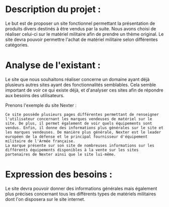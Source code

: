 # Description du projet :

Le but est de proposer un site fonctionnel permettant la présentation de produits divers destinés à être vendus par la suite. Nous avons choisi de réaliser celui-ci sur le matériel militaire afin de prendre un thème original. Le site devra pouvoir permettre l'achat de matériel militaire selon différentes catégories.

# Analyse de l'existant :

Le site que nous souhaitons réaliser concerne un domaine ayant déjà plusieurs autres sites ayant des fonctionnalités semblables.
Cela semble important de voir ce qui existe déjà, et d'analyser ces sites afin de répondre aux besoins des utilisateurs.

  Prenons l'exemple du site Nexter :

    Ce site possède plusieurs pages différentes permettant de renseigner l'utilisateur concernant les marques vendeuses de matériel sur le site. De plus, il permet également de voir quels équipements sont vendus. Enfin, il donne des informations plus générales sur le site et les marques vendeuses. De manière plus générale, Nexter est le leader européen de la défense et le principal fournisseur d'équipement militaire de l'Armée française.
    La marque présente sur son site de nombreuses informations sur les différents équipements disponibles à la vente sur les sites partenaires de Nexter ainsi que le site lui-même.

# Expression des besoins :

Le site devra pouvoir donner des informations générales mais également plus précises concernant tous les différents types de matériels militaires dont l'on disposera sur le site internet. 
